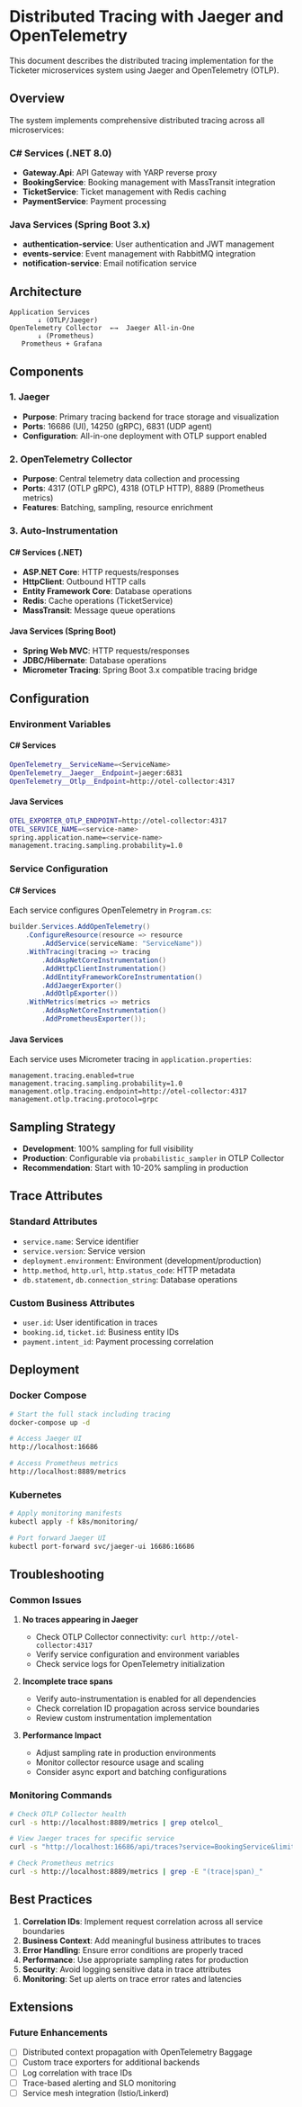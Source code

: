 # Distributed Tracing with Jaeger and OpenTelemetry

This document describes the distributed tracing implementation for the Ticketer microservices system using Jaeger and OpenTelemetry (OTLP).

## Overview

The system implements comprehensive distributed tracing across all microservices:

### C# Services (.NET 8.0)
- **Gateway.Api**: API Gateway with YARP reverse proxy
- **BookingService**: Booking management with MassTransit integration  
- **TicketService**: Ticket management with Redis caching
- **PaymentService**: Payment processing

### Java Services (Spring Boot 3.x)
- **authentication-service**: User authentication and JWT management
- **events-service**: Event management with RabbitMQ integration
- **notification-service**: Email notification service

## Architecture

```
Application Services
       ↓ (OTLP/Jaeger)
OpenTelemetry Collector  ←→  Jaeger All-in-One
       ↓ (Prometheus)
   Prometheus + Grafana
```

## Components

### 1. Jaeger
- **Purpose**: Primary tracing backend for trace storage and visualization
- **Ports**: 16686 (UI), 14250 (gRPC), 6831 (UDP agent)
- **Configuration**: All-in-one deployment with OTLP support enabled

### 2. OpenTelemetry Collector
- **Purpose**: Central telemetry data collection and processing
- **Ports**: 4317 (OTLP gRPC), 4318 (OTLP HTTP), 8889 (Prometheus metrics)
- **Features**: Batching, sampling, resource enrichment

### 3. Auto-Instrumentation

#### C# Services (.NET)
- **ASP.NET Core**: HTTP requests/responses
- **HttpClient**: Outbound HTTP calls
- **Entity Framework Core**: Database operations
- **Redis**: Cache operations (TicketService)
- **MassTransit**: Message queue operations

#### Java Services (Spring Boot)
- **Spring Web MVC**: HTTP requests/responses  
- **JDBC/Hibernate**: Database operations
- **Micrometer Tracing**: Spring Boot 3.x compatible tracing bridge

## Configuration

### Environment Variables

#### C# Services
```bash
OpenTelemetry__ServiceName=<ServiceName>
OpenTelemetry__Jaeger__Endpoint=jaeger:6831
OpenTelemetry__Otlp__Endpoint=http://otel-collector:4317
```

#### Java Services
```bash
OTEL_EXPORTER_OTLP_ENDPOINT=http://otel-collector:4317
OTEL_SERVICE_NAME=<service-name>
spring.application.name=<service-name>
management.tracing.sampling.probability=1.0
```

### Service Configuration

#### C# Services
Each service configures OpenTelemetry in `Program.cs`:
```csharp
builder.Services.AddOpenTelemetry()
    .ConfigureResource(resource => resource
        .AddService(serviceName: "ServiceName"))
    .WithTracing(tracing => tracing
        .AddAspNetCoreInstrumentation()
        .AddHttpClientInstrumentation()
        .AddEntityFrameworkCoreInstrumentation()
        .AddJaegerExporter()
        .AddOtlpExporter())
    .WithMetrics(metrics => metrics
        .AddAspNetCoreInstrumentation()
        .AddPrometheusExporter());
```

#### Java Services
Each service uses Micrometer tracing in `application.properties`:
```properties
management.tracing.enabled=true
management.tracing.sampling.probability=1.0
management.otlp.tracing.endpoint=http://otel-collector:4317
management.otlp.tracing.protocol=grpc
```

## Sampling Strategy

- **Development**: 100% sampling for full visibility
- **Production**: Configurable via `probabilistic_sampler` in OTLP Collector
- **Recommendation**: Start with 10-20% sampling in production

## Trace Attributes

### Standard Attributes
- `service.name`: Service identifier
- `service.version`: Service version
- `deployment.environment`: Environment (development/production)
- `http.method`, `http.url`, `http.status_code`: HTTP metadata
- `db.statement`, `db.connection_string`: Database operations

### Custom Business Attributes
- `user.id`: User identification in traces
- `booking.id`, `ticket.id`: Business entity IDs
- `payment.intent_id`: Payment processing correlation

## Deployment

### Docker Compose
```bash
# Start the full stack including tracing
docker-compose up -d

# Access Jaeger UI
http://localhost:16686

# Access Prometheus metrics
http://localhost:8889/metrics
```

### Kubernetes
```bash
# Apply monitoring manifests
kubectl apply -f k8s/monitoring/

# Port forward Jaeger UI
kubectl port-forward svc/jaeger-ui 16686:16686
```

## Troubleshooting

### Common Issues

1. **No traces appearing in Jaeger**
   - Check OTLP Collector connectivity: `curl http://otel-collector:4317`
   - Verify service configuration and environment variables
   - Check service logs for OpenTelemetry initialization

2. **Incomplete trace spans**
   - Verify auto-instrumentation is enabled for all dependencies
   - Check correlation ID propagation across service boundaries
   - Review custom instrumentation implementation

3. **Performance Impact**
   - Adjust sampling rate in production environments
   - Monitor collector resource usage and scaling
   - Consider async export and batching configurations

### Monitoring Commands

```bash
# Check OTLP Collector health
curl -s http://localhost:8889/metrics | grep otelcol_

# View Jaeger traces for specific service
curl -s "http://localhost:16686/api/traces?service=BookingService&limit=10"

# Check Prometheus metrics
curl -s http://localhost:8889/metrics | grep -E "(trace|span)_"
```

## Best Practices

1. **Correlation IDs**: Implement request correlation across all service boundaries
2. **Business Context**: Add meaningful business attributes to traces
3. **Error Handling**: Ensure error conditions are properly traced
4. **Performance**: Use appropriate sampling rates for production
5. **Security**: Avoid logging sensitive data in trace attributes
6. **Monitoring**: Set up alerts on trace error rates and latencies

## Extensions

### Future Enhancements
- [ ] Distributed context propagation with OpenTelemetry Baggage
- [ ] Custom trace exporters for additional backends
- [ ] Log correlation with trace IDs
- [ ] Trace-based alerting and SLO monitoring
- [ ] Service mesh integration (Istio/Linkerd)